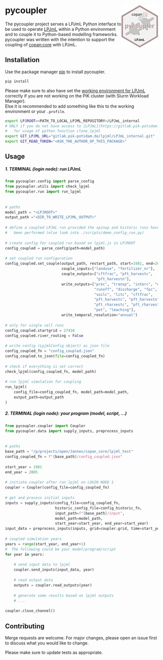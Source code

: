 # pycoupler  <a href=''><img src='docs/img/logo.png' align="right" height="139" /></a>

The pycoupler project serves a LPJmL Python interface to be used to operate
[LPJmL](https://gitlab.pik-potsdam.de/lpjml/LPJmL_internal) within a Python
environment and to couple it to Python-based modelling frameworks.  
pycoupler was written with the intention to support the coupling of
[copan:core](https://github.com/pik-copan/pycopancore/) with LPJmL.

## Installation

Use the package manager [pip](https://pip.pypa.io/en/stable/) to install pycoupler.

```bash
pip install
```

Please make sure to also have set the [working environment for LPJmL](https://gitlab.pik-potsdam.de/lpjml/LPJmL_internal/-/blob/master/INSTALL) correctly if you are not working
on the PIK cluster (with Slurm Workload Manager).  
Else it is recommended to add something like this to the working environment or your `.profile`.

```bash
export LPJROOT=<PATH_TO_LOCAL_LPJML_REPOSITORY>/LPJmL_internal
# ONLY if you do not have access to [LPJmL](https://gitlab.pik-potsdam.de/lpjml/LPJmL_internal)
#   for usage of python function clone_lpjml
export GIT_LPJML_URL="gitlab.pik-potsdam.de/lpjml/LPJmL_internal.git"
export GIT_READ_TOKEN="<ASK_THE_AUTHOR_OF_THIS_PACKAGE>"
```

## Usage

##### **1. TERMINAL (login node): run LPJmL**
```python
from pycoupler.config import parse_config
from pycoupler.utils import check_lpjml
from pycoupler.run import run_lpjml


# paths
model_path = "<LPJROOT>"
output_path ="<DIR_TO_WRITE_LPJML_OUTPUT>"

# define a coupled LPJmL run provided the spinup and historic runs have already
#   been performed (else look into ./scripts/demo_config_run.py)

# create config for coupled run based on lpjml.js in LPJROOT
config_coupled = parse_config(path=model_path)

# set coupled run configuration
config_coupled.set_couple(output_path, restart_path, start=1981, end=2005,
                          couple_inputs=["landuse", "fertilizer_nr"],
                          couple_outputs=["cftfrac", "pft_harvestc",
                                          "pft_harvestn"],
                          write_outputs=["prec", "transp", "interc", "evap",
                                         "runoff", "discharge", "fpc", "vegc",
                                         "soilc", "litc", "cftfrac",
                                         "pft_harvestc", "pft_harvestn",
                                         "pft_rharvestc", "pft_rharvestn",
                                         "pet", "leaching"],
                          write_temporal_resolution="annual")

# only for single cell runs
config_coupled.startgrid = 27410
config_coupled.river_routing = False

# write config (LpjmlConfig object) as json file
config_coupled_fn = "config_coupled.json"
config_coupled.to_json(file=config_coupled_fn)

# check if everything is set correct
check_lpjml(config_coupled_fn, model_path)

# run lpjml simulation for coupling
run_lpjml(
    config_file=config_coupled_fn, model_path=model_path,
    output_path=output_path
)
```

##### **2. TERMINAL (login node): your program (model, script, ...)**

```python
from pycoupler.coupler import Coupler
from pycoupler.data import supply_inputs, preprocess_inputs


# paths
base_path = "/p/projects/open/Jannes/copan_core/lpjml_test"
config_coupled_fn = f"{base_path}/config_coupled.json"

start_year = 1981
end_year = 2005

# initiate coupler after run_lpjml on LOGIN NODE 1
coupler = Coupler(config_file=config_coupled_fn)

# get and process initial inputs
inputs = supply_inputs(config_file=config_coupled_fn,
                       historic_config_file=config_historic_fn,
                       input_path=f"{base_path}/input",
                       model_path=model_path,
                       start_year=start_year, end_year=start_year)
input_data = preprocess_inputs(inputs, grid=coupler.grid, time=start_year)

# coupled simulation years
years = range(start_year, end_year+1)
#  The following could be your model/program/script
for year in years:

    # send input data to lpjml
    coupler.send_inputs(input_data, year)

    # read output data
    outputs = coupler.read_outputs(year)

    # generate some results based on lpjml outputs
    # ....

coupler.close_channel()

```

## Contributing
Merge requests are welcome. For major changes, please open an issue first to discuss what you would like to change.

Please make sure to update tests as appropriate.

